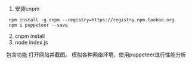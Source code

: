 
1. 安装cnpm
  
```
 npm install -g cnpm --registry=https://registry.npm.taobao.org
 npm i puppeteer --save
```

2. cnpm install
3. node index.js

包含功能 打开网站并截图。 模拟各种网络环境，使用puppeteer进行性能分析
